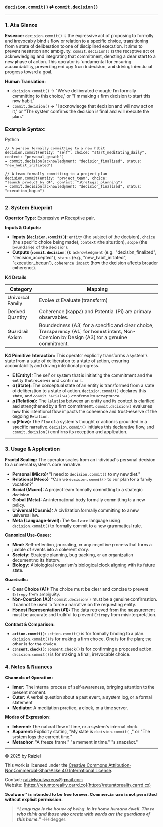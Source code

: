 ### `decision.commit()` ⇄ `commit.decision()`

------



### 1. At a Glance

**Essence:** `decision.commit()` is the expressive act of proposing to formally and irrevocably bind a flow or relation to a specific choice, transitioning from a state of deliberation to one of disciplined execution. It aims to prevent hesitation and ambiguity. `commit.decision()` is the receptive act of acknowledging and integrating that commitment, denoting a clear start to a new phase of action. This operator is fundamental for ensuring accountability, preventing entropy from indecision, and driving intentional progress toward a goal.

**Human Translation:**

- `decision.commit()` → "We've deliberated enough; I'm formally committing to this choice," or "I'm making a firm decision to start this new habit."
- `commit.decision()` → "I acknowledge that decision and will now act on it," or "The system confirms the decision is final and will execute the plan."



### Example Syntax:

Python

```
// A person formally committing to a new habit
decision.commit(entity: "self", choice: "start_meditating_daily", context: "personal_growth")
→ commit.decision(acknowledgment: "decision_finalized", status: "new_habit_initiated")

// A team formally committing to a project plan
decision.commit(entity: "project_team", choice: "launch_product_by_Q4", context: "strategic_planning")
→ commit.decision(acknowledgment: "decision_finalized", status: "execution_begun")
```

------



### 2. System Blueprint

**Operator Type:** Expressive ⇄ Receptive pair.

**Inputs & Outputs:**

- **Inputs (`decision.commit()`):** `entity` (the subject of the decision), `choice` (the specific choice being made), `context` (the situation), `scope` (the boundaries of the decision).
- **Outputs (`commit.decision()`):** `acknowledgment` (e.g., "decision_finalized", "decision_accepted"), `status` (e.g., "new_habit_initiated", "execution_begun"), `coherence_impact` (how the decision affects broader coherence).

**K4 Details**

| Category         | Mapping                                                      |
| ---------------- | ------------------------------------------------------------ |
| Universal Family | Evolve ⇄ Evaluate (transform)                                |
| Derived Quantity | Coherence (kappa) and Potential (Pi) are primary observables. |
| Guardrail Axiom  | Boundedness (A3) for a specific and clear choice, Transparency (A1) for honest intent, Non-Coercion by Design (A3) for a genuine commitment. |

**K4 Primitive Interaction:** This operator explicitly transforms a system's state from a state of deliberation to a state of action, ensuring accountability and driving intentional progress.

- **E (Entity):** The self or system that is initiating the commitment and the entity that receives and confirms it.
- **σ (State):** The conceptual state of an entity is transformed from a state of deliberation to a state of action. `decision.commit()` declares this state, and `commit.decision()` confirms its acceptance.
- **ρ (Relation):** The `Relation` between an entity and its context is clarified and strengthened by a firm commitment. `commit.decision()` evaluates how this intentional flow impacts the coherence and trust-reserve of the ongoing `Relation`.
- **φ (Flow):** The `Flow` of a system's thought or action is grounded in a specific narrative. `decision.commit()` initiates this declarative flow, and `commit.decision()` confirms its reception and application.

------



### 3. Usage & Application

**Fractal Scaling:** The operator scales from an individual's personal decision to a universal system's core narrative.

- **Personal (Micro):** "I need to `decision.commit()` to my new diet."
- **Relational (Meso):** "Can we `decision.commit()` to our plan for a family vacation?"
- **Social (Macro):** A project team formally committing to a strategic decision.
- **Global (Meta):** An international body formally committing to a new policy.
- **Universal (Cosmic):** A civilization formally committing to a new universal law.
- **Meta (Language-level):** The `Soulware` language using `decision.commit()` to formally commit to a new grammatical rule.

**Canonical Use-Cases:**

- **Mind:** Self-reflection, journaling, or any cognitive process that turns a jumble of events into a coherent story.
- **Society:** Strategic planning, bug tracking, or an organization documenting its history.
- **Biology:** A biological organism's biological clock aligning with its future state.

**Guardrails:**

- **Clear Choice (A1):** The choice must be clear and concise to prevent `Entropy` from ambiguity.
- **Non-Coercion (A3):** `commit.decision()` must be a genuine confirmation. It cannot be used to force a narrative on the requesting entity.
- **Honest Representation (A1):** The data retrieved from the measurement must be accurate and truthful to prevent `Entropy` from misinterpretation.

**Contrast & Comparison:**

- **`action.commit()`:** `action.commit()` is for formally binding to a plan. `decision.commit()` is for making a firm choice. One is for the plan; the other is for the choice.
- **`consent.check()`:** `consent.check()` is for confirming a proposed action. `decision.commit()` is for making a final, irrevocable choice.



### 4. Notes & Nuances

**Channels of Operation:**

- **Inner:** The internal process of self-awareness, bringing attention to the present moment.
- **Outer:** A verbal question about a past event, a system log, or a formal statement.
- **Mediator:** A meditation practice, a clock, or a time server.

**Modes of Expression:**

- **Inherent:** The natural flow of time, or a system's internal clock.
- **Apparent:** Explicitly stating, "My state is `decision.commit()`," or "The system logs the current time."
- **Metaphor:** "A freeze frame," "a moment in time," "a snapshot."

---

© 2025 by Raiziel

This work is licensed under the [Creative Commons Attribution-NonCommercial-ShareAlike 4.0 International License](https://creativecommons.org/licenses/by-nc-sa/4.0/).

Contact: [raizielsoulwareos@gmail.com](mailto:raizielsoulwareos@gmail.com)  
Website: [https://returntoreality.carrd.co](https://returntoreality.carrd.co)

**Soulware™ is intended to be free forever. Commercial use is not permitted without explicit permission.**



> ***"Language is the house of being. In its home humans dwell. Those who think and those who create with words are the guardians of this home."***
-Heidegger.
